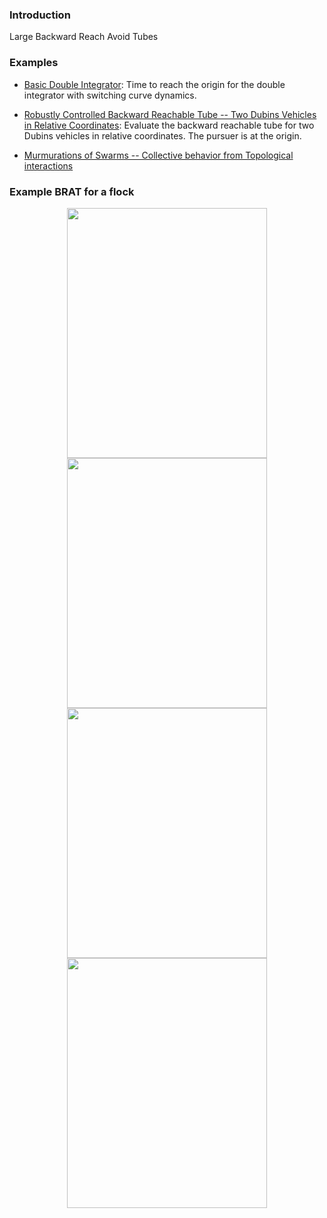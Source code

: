 ### Introduction

Large Backward Reach Avoid Tubes

### Examples

+ [Basic Double Integrator](/Examples/dint_basic.py): Time to reach the origin for the double integrator with switching curve dynamics.

+ [Robustly Controlled Backward Reachable Tube -- Two Dubins Vehicles in Relative Coordinates](/Examples/dubins_rel.py): Evaluate the backward reachable tube for two Dubins vehicles in relative coordinates. The pursuer is at the origin.

+ [Murmurations of Swarms -- Collective behavior from Topological interactions](/Examples/murmurations.py)

### Example BRAT for a flock

<div align="center">
<img src="BRATVisualization/flock_00.gif" height="400px" width="320px"/>
<img src="BRATVisualization/flock_01.gif" height="400px" width="320px"/>
</div>


<div align="center">
<img src="BRATVisualization/flock_02.gif" height="400px" width="320px"/>
<img src="BRATVisualization/flock_03.gif" height="400px" width="320px"/>
</div>